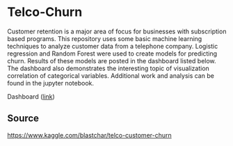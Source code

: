 # Telco-Churn

Customer retention is a major area of focus for businesses with subscription based programs. This repository uses some basic machine learning techniques to analyze customer data from a telephone company. Logistic regression and Random Forest were used to create models for predicting churn. Results of these models are posted in the dashboard listed below. The dashboard also demonstrates the interesting topic of visualization correlation of categorical variables. Additional work and analysis can be found in the jupyter notebook. 

Dashboard (<a href="https://datastudio.google.com/s/pVtvQXQenC0">link</a>)

## Source 
https://www.kaggle.com/blastchar/telco-customer-churn </br> 
